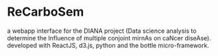 # ReCarboSem  
a webapp interface for the DIANA project (Data science analysis to determine the Influence of multiple conjoint mirnAs on caNcer diseAse). developed with ReactJS, d3.js, python and the bottle micro-framework.

